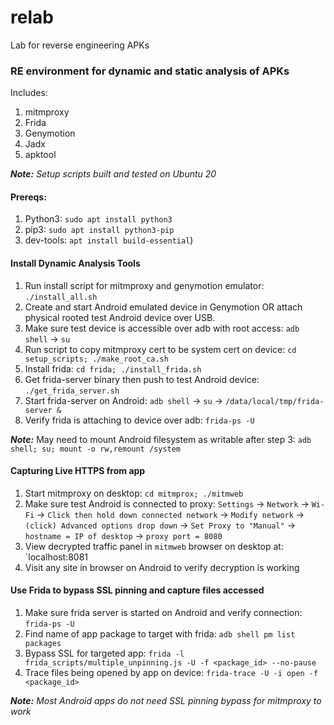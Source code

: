 # relab
Lab for reverse engineering APKs


### RE environment for dynamic and static analysis of APKs

Includes:

1. mitmproxy
2. Frida
3. Genymotion
4. Jadx
5. apktool

_**Note:** Setup scripts built and tested on Ubuntu 20_

#### Prereqs: 

1. Python3: `sudo apt install python3`
2. pip3: `sudo apt install python3-pip`
3. dev-tools: `apt install build-essential`)


#### Install Dynamic Analysis Tools

1. Run install script for mitmproxy and genymotion emulator: `./install_all.sh`
2. Create and start Android emulated device in Genymotion OR attach physical rooted test Android device over USB.
3. Make sure test device is accessible over adb with root access: `adb shell` -> `su`
4. Run script to copy mitmproxy cert to be system cert on device: `cd setup_scripts; ./make_root_ca.sh`  
5. Install frida: `cd frida; ./install_frida.sh`
6. Get frida-server binary then push to test Android device: `./get_frida_server.sh`
7. Start frida-server on Android: `adb shell` -> `su` -> `/data/local/tmp/frida-server &`
8. Verify frida is attaching to device over adb: `frida-ps -U`


_**Note:**_ May need to mount Android filesystem as writable after step 3: `adb shell; su; mount -o rw,remount /system`

#### Capturing Live HTTPS from app

1. Start mitmproxy on desktop: `cd mitmprox; ./mitmweb`
2. Make sure test Android is connected to proxy: `Settings` -> `Network` -> `Wi-Fi` -> `Click then hold down connected network` -> `Modify network` -> `(click) Advanced options drop down` -> `Set Proxy to "Manual"` -> `hostname = IP of desktop` -> `proxy port = 8080`
3. View decrypted traffic panel in `mitmweb` browser on desktop at: `localhost:8081
4. Visit any site in browser on Android to verify decryption is working



#### Use Frida to bypass SSL pinning and capture files accessed

1. Make sure frida server is started on Android and verify connection: `frida-ps -U`
2. Find name of app package to target with frida: `adb shell pm list packages`
3. Bypass SSL for targeted app: `frida -l frida_scripts/multiple_unpinning.js -U -f <package_id> --no-pause`
4. Trace files being opened by app on device: `frida-trace -U -i open -f <package_id>`


_**Note:** Most Android apps do not need SSL pinning bypass for mitmproxy to work_
